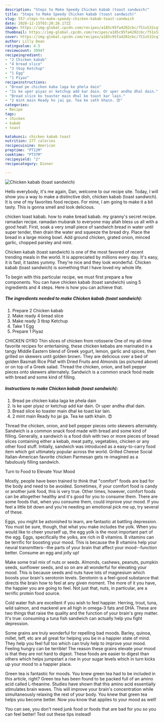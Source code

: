 ```yaml
---
description: "Steps to Make Speedy Chicken kabab (toast sandwich)"
title: "Steps to Make Speedy Chicken kabab (toast sandwich)"
slug: 557-steps-to-make-speedy-chicken-kabab-toast-sandwich
date: 2020-12-15T03:20:26.172Z
image: https://img-global.cpcdn.com/recipes/a185c95fa4202cbc/751x532cq70/chicken-kabab-toast-sandwich-recipe-main-photo.jpg
thumbnail: https://img-global.cpcdn.com/recipes/a185c95fa4202cbc/751x532cq70/chicken-kabab-toast-sandwich-recipe-main-photo.jpg
cover: https://img-global.cpcdn.com/recipes/a185c95fa4202cbc/751x532cq70/chicken-kabab-toast-sandwich-recipe-main-photo.jpg
author: Lilly Dean
ratingvalue: 4.5
reviewcount: 39947
recipeingredient:
- "2 Chicken kabab"
- "4 bread slice"
- "3 tbsp Ketchup"
- "1 Egg"
- "1 Piyaz"
recipeinstructions:
- "Bread pe chicken kaba laga ke phela dain"
- "Is ke uper piyaz or ketchup add kar dain. Or uper andha dhal dain."
- "Bread slice ko toaster main dhal ke toast kar lain."
- "2 mint main Ready ho jai ga. Tea ke sath khain. 😍"
categories:
- Recipe
tags:
- chicken
- kabab
- toast

katakunci: chicken kabab toast 
nutrition: 277 calories
recipecuisine: American
preptime: "PT12M"
cooktime: "PT37M"
recipeyield: "2"
recipecategory: Dinner

---
```



![Chicken kabab (toast sandwich)](https://img-global.cpcdn.com/recipes/a185c95fa4202cbc/751x532cq70/chicken-kabab-toast-sandwich-recipe-main-photo.jpg)

Hello everybody, it's me again, Dan, welcome to our recipe site. Today, I will show you a way to make a distinctive dish, chicken kabab (toast sandwich). It is one of my favorites food recipes. For mine, I am going to make it a bit tasty. This is gonna smell and look delicious.

chicken toast kabab. how to make bread kabab. my granny&#39;s secret recipe. ramadan recipe. ramadan mubarak to everyone may allah bless us all with a good healt. First, soak a very small piece of sandwich bread in water until super tender, then drain the water and squeeze the bread dry. Place the bread in a large mixing bowl. Add ground chicken, grated onion, minced garlic, chopped parsley and mint.

Chicken kabab (toast sandwich) is one of the most favored of recent trending meals in the world. It is appreciated by millions every day. It's easy, it is fast, it tastes yummy. They're nice and they look wonderful. Chicken kabab (toast sandwich) is something that I have loved my whole life.


To begin with this particular recipe, we must first prepare a few components. You can have chicken kabab (toast sandwich) using 5 ingredients and 4 steps. Here is how you can achieve that.

<!--inarticleads1-->

##### The ingredients needed to make Chicken kabab (toast sandwich):

1. Prepare 2 Chicken kabab
1. Make ready 4 bread slice
1. Make ready 3 tbsp Ketchup
1. Take 1 Egg
1. Prepare 1 Piyaz


CHICKEN GYRO Thin slices of chicken from rotisserie One of my all-time favorite recipes for entertaining, these chicken kebabs are marinated in a tangy Middle Eastern blend of Greek yogurt, lemon, garlic and spices, then grilled on skewers until golden brown. They are delicious over a bed of golden Basmati Rice Pilaf with Dried Fruits and Almonds (as pictured above) or on top of a Greek salad. Thread the chicken, onion, and bell pepper pieces onto skewers alternately. Sandwich is a common snack food made with bread and some kind of filling. 

<!--inarticleads2-->

##### Instructions to make Chicken kabab (toast sandwich):

1. Bread pe chicken kaba laga ke phela dain
1. Is ke uper piyaz or ketchup add kar dain. Or uper andha dhal dain.
1. Bread slice ko toaster main dhal ke toast kar lain.
1. 2 mint main Ready ho jai ga. Tea ke sath khain. 😍


Thread the chicken, onion, and bell pepper pieces onto skewers alternately. Sandwich is a common snack food made with bread and some kind of filling. Generally, a sandwich is a food dish with two or more pieces of bread slices containing either a kebab, meat patty, vegetables, chicken or any other food stuff. Initially, sandwich was introduced as a easy-to-carry food item which got ultimately popular across the world. Grilled Cheese Social Italian-American favorite chicken Parmesan gets re-imagined as a fabulously filling sandwich. 

Turn to Food to Elevate Your Mood


Mostly, people have been trained to think that "comfort" foods are bad for the body and need to be avoided. Sometimes, if your comfort food is candy or another junk food, this is very true. Other times, however, comfort foods can be altogether healthy and it's good for you to consume them. There are some foods that, when you consume them, could improve your mood. If you feel a little bit down and you're needing an emotional pick me up, try several of these.

Eggs, you might be astonished to learn, are fantastic at battling depression. You must be sure, though, that what you make includes the yolk. When you would like to cheer yourself up, the egg yolk is the most important part of the egg. Eggs, specifically the yolks, are rich in B vitamins. B vitamins can be terrific for boosting your mood. This is because the B vitamins help your neural transmitters--the parts of your brain that affect your mood--function better. Consume an egg and jolly up!

Make some trail mix of nuts or seeds. Almonds, cashews, peanuts, pumpkin seeds, sunflower seeds, and so on are all wonderful for elevating your mood. This is because seeds and nuts have lots of magnesium which boosts your brain's serotonin levels. Serotonin is a feel-good substance that directs the brain how to feel at any given moment. The more of it you have, the happier you are going to feel. Not just that, nuts, in particular, are a terrific protein food source.

Cold water fish are excellent if you wish to feel happier. Herring, trout, tuna, wild salmon, and mackerel are all high in omega-3 fats and DHA. These are two things that raise the quality and the function of your brain's grey matter. It's true: consuming a tuna fish sandwich can actually help you fight depression. 

Some grains are truly wonderful for repelling bad moods. Barley, quinoa, millet, teff, etc are all great for helping you be in a happier state of mind. They help you feel full too which can truly help to improve your mood. Feeling hungry can be terrible! The reason these grains elevate your mood is that they are not hard to digest. These foods are easier to digest than others which helps jumpstart a rise in your sugar levels which in turn kicks up your mood to a happier place.

Green tea is fantastic for moods. You knew green tea had to be included in this article, right? Green tea has been found to be packed full of an amino acid called L-theanine. Studies have shown that this amino acid essentially stimulates brain waves. This will improve your brain's concentration while simultaneously relaxing the rest of your body. You knew that green tea helps you become better. Now you know that applies to your mood as well!

You can see, you don't need junk food or foods that are bad for you so you can feel better! Test out  these tips  instead!

